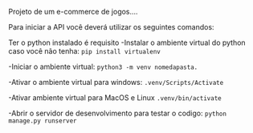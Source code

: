 Projeto de um e-commerce de jogos....

Para iniciar a API você deverá utilizar os seguintes comandos:

Ter o python instalado é requisito
-Instalar o ambiente virtual do python caso você não tenha: 
```pip install virtualenv```

-Iniciar o ambiente virtual: 
```python3 -m venv nomedapasta.```

-Ativar o ambiente virtual para windows: 
```.venv/Scripts/Activate```

-Ativar ambiente virtual para MacOS e Linux 
```.venv/bin/activate```

-Abrir o servidor de desenvolvimento para testar o codigo: 
```python manage.py runserver```


